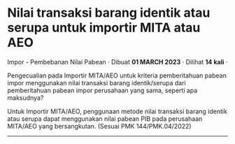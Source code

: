 Nilai transaksi barang identik atau serupa untuk importir MITA atau AEO
=======================================================================

Impor - Pembebanan Nilai Pabean · Dibuat **01 MARCH 2023** · Dilihat **14 kali** ·

Pengecualian pada Importir MITA/AEO untuk kriteria pemberitahuan pabean impor menggunakan nilai transaksi barang identik/serupa dari pemberitahuan pabean impor perusahaan yang sama, seperti apa maksudnya?  

Untuk Importir MITA/AEO, penggunaan metode nilai transaksi barang identik atau serupa dapat menggunakan nilai pabean PIB pada perusahaan MITA/AEO yang bersangkutan. (Sesuai PMK 144/PMK.04/2022)

  
  
  

* * *